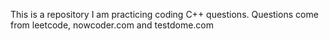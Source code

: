 This is a repository I am practicing coding C++ questions. Questions come from leetcode, nowcoder.com and testdome.com
